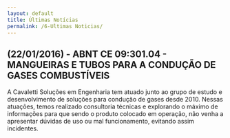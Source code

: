 ```yaml
---
layout: default
title: Últimas Notícias
permalink: /6-Ultimas Noticias/
---
```


## (22/01/2016) - ABNT CE 09:301.04 - MANGUEIRAS E  TUBOS PARA A CONDUÇÃO DE GASES COMBUSTÍVEIS

A Cavaletti Soluções em Engenharia tem atuado junto ao grupo de estudo e desenvolvimento de soluções para condução de gases desde 2010. Nessas atuações, temos realizado consultoria técnicas e explorando o máximo de informações para que sendo o produto colocado em operação, não venha a apresentar dúvidas de uso ou mal funcionamento, evitando assim incidentes.